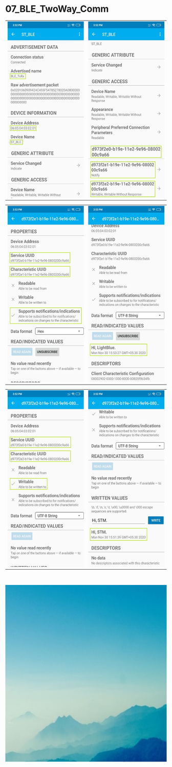# 07_BLE_TwoWay_Comm

<table>
  <tr>
    <td><img src="Screenshots/TxRx1.jpeg" width=300 height=550></td>
    <td><img src="Screenshots/TxRx2.jpeg" width=300 height=550></td>
  </tr>
 </table>
<table>
  <tr>
    <td><img src="Screenshots/TxRx5.jpeg" width=300 height=550></td>
    <td><img src="Screenshots/TxRx6.jpeg" width=300 height=550></td>
  </tr>
 </table>
 <table>
  <tr>
    <td><img src="Screenshots/TxRx3.jpeg" width=300 height=550></td>
    <td><img src="Screenshots/TxRx4.jpeg" width=300 height=550></td>
  </tr>
 </table>

<br />
<br />
 <img src = "Screenshots/Capture.jpeg" width = 600 height = 550>


